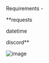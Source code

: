Requirements -

**requests

datetime

discord**


![image](https://user-images.githubusercontent.com/72534647/225397117-ed773b01-4c58-4565-b2da-6f6e49c3bbab.png)
